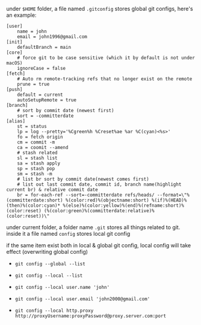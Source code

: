 under `$HOME` folder, a file named `.gitconfig` stores global git configs, here's an example:

```git
[user]
	name = john
	email = john1996@gmail.com
[init]
	defaultBranch = main
[core]
	# force git to be case sensitive (which it by default is not under macOS)
	ignoreCase = false
[fetch]
	# Auto rm remote-tracking refs that no longer exist on the remote
	prune = true
[push]
	default = current
	autoSetupRemote = true
[branch]
	# sort by commit date (newest first)
	sort = -committerdate
[alias]
	st = status
	lp = log --pretty='%Cgreen%h %Creset%ae %ar %C(cyan)<%s>'
	fo = fetch origin
	cm = commit -m
	ca = coomit --amend
	# stash related
	sl = stash list
	sa = stash apply
	sp = stash pop
	sm = stash -m
	# list br sort by commit date(newest comes first)
	# list out last commit date, commit id, branch name(highlight current br) & relative commit date
	br = for-each-ref --sort=-committerdate refs/heads/ --format=\"%(committerdate:short) %(color:red)%(objectname:short) %(if)%(HEAD)%(then)%(color:cyan)* %(else)%(color:yellow)%(end)%(refname:short)%(color:reset) (%(color:green)%(committerdate:relative)%(color:reset))\"
```

under current folder, a folder name `.git` stores all things related to git. inside it a file named `config` stores local git config

if the same item exist both in local & global git config, local config will take effect (overwriting global config)

- `git config --global --list`

- `git config --local --list`

- `git config --local user.name 'john'`

- `git config --local user.email 'john2000@gmail.com'`

- `git config --local http.proxy http://proxyUsername:proxyPassword@proxy.server.com:port`
